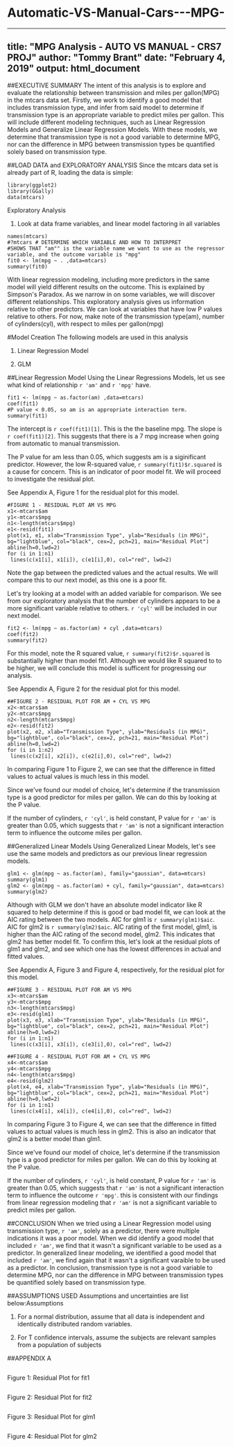 # Automatic-VS-Manual-Cars---MPG-
---
title: "MPG Analysis - AUTO VS MANUAL - CRS7 PROJ"
author: "Tommy Brant"
date: "February 4, 2019"
output: html_document
---




##EXECUTIVE SUMMARY
The intent of this analysis is to explore and evaluate the relationship between transmission and miles per gallon(MPG) in the mtcars data set. Firstly, we work to identify a good model that includes transmission type, and infer from said model to determine if transmission type is an appropriate variable to predict miles per gallon. This will include different modeling techniques, such as Linear Regression Models and Generalize Linear Regression Models. With these models, we determine that transmission type is not a good variable to determine MPG, nor can the difference in MPG between transmission types be quantified solely based on transmission type.



##LOAD DATA and EXPLORATORY ANALYSIS
Since the mtcars data set is already part of R, loading the data is simple:
```{r} 
library(ggplot2)
library(GGally)
data(mtcars)
```


Exploratory Analysis

1. Look at data frame variables, and linear model factoring in all variables
```{r echo=FALSE}
names(mtcars)
#?mtcars # DETERMINE WHICH VARIABLE AND HOW TO INTERPRET
#SHOWS THAT "am"" is the variable name we want to use as the regressor variable, and the outcome variable is "mpg"
fit0 <- lm(mpg ~ . ,data=mtcars)
summary(fit0)
```

With linear regression modeling, including more predictors in the same model will yield different results on the outcome. This is explained by Simpson's Paradox. As we narrow in on some variables, we will discover different relationships. This exploratory analysis gives us information relative to other predictors. We can look at variables that have low P values relative to others. For now, make note of the transmission type(am), number of cylinders(cyl), with respect to miles per gallon(mpg)



#Model Creation
The following models are used in this analysis 

1. Linear Regression Model

2. GLM  

##Linear Regression Model 
Using the Linear Regressions Models, let us see what kind of relationship `r 'am'` and `r 'mpg'` have.
```{r}
fit1 <- lm(mpg ~ as.factor(am) ,data=mtcars)
coef(fit1)
#P value < 0.05, so am is an appropriate interaction term.
summary(fit1)
```
The intercept is `r coef(fit1)[1]`. This is the the baseline mpg. 
The slope is `r coef(fit1)[2]`. This suggests that there is a 7 mpg increase when going from automatic to manual transmission.

The P value for am less than 0.05, which suggests am is a siginificant predictor. However, the low R-squared value, `r summary(fit1)$r.squared` is a cause for concern. This is an indicator of poor model fit.
We will proceed to investigate the residual plot.



See Appendix A, Figure 1 for the residual plot for this model.



```{r fig1, echo=FALSE, eval=FALSE}
#FIGURE 1 - RESIDUAL PLOT AM VS MPG
x1<-mtcars$am
y1<-mtcars$mpg
n1<-length(mtcars$mpg)
e1<-resid(fit1)
plot(x1, e1, xlab="Transmission Type", ylab="Residuals (in MPG)", bg="lightblue", col="black", cex=2, pch=21, main="Residual Plot")
abline(h=0,lwd=2)
for (i in 1:n1)
 lines(c(x1[i], x1[i]), c(e1[i],0), col="red", lwd=2)
```


Note the gap between the predicted values and the actual results. We will compare this to our next model, as this one is a poor fit.


Let's try looking at a model with an added variable for comparison. We see from our exploratory analysis that the number of cylinders appears to be a more significant variable relative to others. `r 'cyl'` will be included in our next model.

```{r}
fit2 <- lm(mpg ~ as.factor(am) + cyl ,data=mtcars)
coef(fit2)
summary(fit2)
```

For this model, note the R squared value, `r summary(fit2)$r.squared` is substantially higher than model fit1. Although we would like R squared to to be higher, we will conclude this model is sufficent for progressing our analysis.



See Appendix A, Figure 2 for the residual plot for this model. 



```{r fig2, echo=FALSE, eval=FALSE}
##FIGURE 2 - RESIDUAL PLOT FOR AM + CYL VS MPG
x2<-mtcars$am
y2<-mtcars$mpg
n2<-length(mtcars$mpg)
e2<-resid(fit2)
plot(x2, e2, xlab="Transmission Type", ylab="Residuals (in MPG)", bg="lightblue", col="black", cex=2, pch=21, main="Residual Plot")
abline(h=0,lwd=2)
for (i in 1:n2)
 lines(c(x2[i], x2[i]), c(e2[i],0), col="red", lwd=2)
```



In comparing Figure 1 to Figure 2, we can see that the difference in fitted values to actual values is much less in this model. 

Since we've found our model of choice, let's determine if the transmission type is a good predictor for miles per gallon. We can do this by looking at the P value. 

If the number of cylinders, `r 'cyl'`, is held constant, P value for `r 'am'` is greater than 0.05, which suggests that `r 'am'` is not a significant interaction term to influence the outcome miles per gallon. 


##Generalized Linear Models
Using Generalized Linear Models, let's see use the same models and predictors as our previous linear regression models.
 


```{r warning=FALSE} 
glm1 <- glm(mpg ~ as.factor(am), family="gaussian", data=mtcars)
summary(glm1)
glm2 <- glm(mpg ~ as.factor(am) + cyl, family="gaussian", data=mtcars)
summary(glm2)
```

Although with GLM we don't have an absolute model indicator like R squared to help determine if this is good or bad model fit, we can look at the AIC rating between the two models. 
AIC for glm1 is `r summary(glm1)$aic`.
AIC for glm2 is `r summary(glm2)$aic`.
AIC rating of the first model, glm1, is higher than the AIC rating of the second model, glm2. This indicates that glm2 has better model fit. To confirm this, let's look at the residual plots of glm1 and glm2, and see which one has the lowest differences in actual and fitted values.


See Appendix A, Figure 3 and Figure 4, respectively, for the residual plot for this model. 

```{r fig3, echo=FALSE, eval=FALSE}
##FIGURE 3 - RESIDUAL PLOT FOR AM VS MPG
x3<-mtcars$am
y3<-mtcars$mpg
n3<-length(mtcars$mpg)
e3<-resid(glm1)
plot(x3, e3, xlab="Transmission Type", ylab="Residuals (in MPG)", bg="lightblue", col="black", cex=2, pch=21, main="Residual Plot")
abline(h=0,lwd=2)
for (i in 1:n1)
 lines(c(x3[i], x3[i]), c(e3[i],0), col="red", lwd=2)
```



```{r fig4, echo=FALSE, eval=FALSE}
##FIGURE 4 - RESIDUAL PLOT FOR AM + CYL VS MPG
x4<-mtcars$am
y4<-mtcars$mpg
n4<-length(mtcars$mpg)
e4<-resid(glm2)
plot(x4, e4, xlab="Transmission Type", ylab="Residuals (in MPG)", bg="lightblue", col="black", cex=2, pch=21, main="Residual Plot")
abline(h=0,lwd=2)
for (i in 1:n1)
 lines(c(x4[i], x4[i]), c(e4[i],0), col="red", lwd=2)
```



In comparing Figure 3 to Figure 4, we can see that the difference in fitted values to actual values is much less in glm2.  This is also an indicator that glm2 is a better model than glm1.

Since we've found our model of choice, let's determine if the transmission type is a good predictor for miles per gallon. We can do this by looking at the P value. 

If the number of cylinders, `r 'cyl'`, is held constant, P value for `r 'am'` is greater than 0.05, which suggests that `r 'am'` is not a significant interaction term to influence the outcome `r 'mpg'`. this is consistent with our findings from linear regression modeling that `r 'am'` is not a significant variable to predict miles per gallon.


##CONCLUSION
When we tried using a Linear Regression model using transmission type, `r 'am'`, solely as a predictor, there were multiple indications it was a poor model. When we did identify a good model that included `r 'am'`, we find that it wasn't a significant variable to be used as a predictor.
In generalized linear modeling, we identified a good model that included `r 'am'`, we find again that it wasn't a significant varaible to be used as a predictor.
In conclusion, transmission type is not a good variable to determine MPG, nor can the difference in MPG between transmission types be quantified solely based on transmission type.



##ASSUMPTIONS USED
Assumptions and uncertainties are list below:Assumptions

1. For a normal distribution, assume that all data is independent and identically distributed random variables.

2. For T confidence intervals, assume the subjects are relevant samples from a population of subjects

##APPENDIX A
```{r fig1.2, ref.label='fig1'}
```

Figure 1: Residual Plot for fit1

```{r fig2.2, ref.label='fig2'}
```

Figure 2: Residual Plot for fit2

```{r fig3.2, ref.label='fig3'}
```

Figure 3: Residual Plot for glm1

```{r fig4.2, ref.label='fig4'}
```

Figure 4: Residual Plot for glm2
